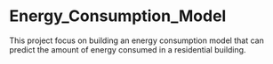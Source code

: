 # Energy_Consumption_Model
This project focus on building an energy consumption model that can predict the amount of energy consumed in a residential building.
